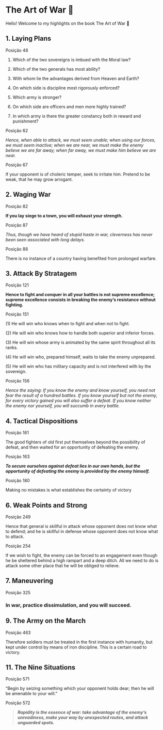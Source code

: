 # The Art of War :fist_right:

Hello! Welcome to my highlights on the book The Art of War :wave:

## **1. Laying Plans**

Posição 48

1. Which of the two sovereigns is imbued with the Moral law?

2. Which of the two generals has most ability?

3. With whom lie the advantages derived from Heaven and Earth?

4. On which side is discipline most rigorously enforced?

5. Which army is stronger?

6. On which side are officers and men more highly trained?

7. In which army is there the greater constancy both in reward and punishment?

Posição 62

*Hence, when able to attack, we must seem unable; when using our forces, we must seem inactive; when we are near, we must make the enemy believe we are far away; when far away, we must make him believe we are near.*

Posição 67

If your opponent is of choleric temper, seek to irritate him. Pretend to be weak, that he may grow arrogant.

## **2. Waging War**

Posição 82

**If you lay siege to a town, you will exhaust your strength.**

Posição 87

*Thus, though we have heard of stupid haste in war, cleverness has never been seen associated with long delays.*

Posição 88

There is no instance of a country having benefited from prolonged warfare.

## **3. Attack By Stratagem**

Posição 121

**Hence to fight and conquer in all your battles is not supreme excellence; supreme excellence consists in breaking the enemy’s resistance without fighting.**

Posição 151

(1) He will win who knows when to fight and when not to fight.

(2) He will win who knows how to handle both superior and inferior forces.

(3) He will win whose army is animated by the same spirit throughout all its ranks.

(4) He will win who, prepared himself, waits to take the enemy unprepared.

(5) He will win who has military capacity and is not interfered with by the sovereign.

Posição 156

*Hence the saying: If you know the enemy and know yourself, you need not fear the result of a hundred battles. If you know yourself but not the enemy, for every victory gained you will also suffer a defeat. If you know neither the enemy nor yourself, you will succumb in every battle.*

## **4. Tactical Dispositions**

Posição 161

The good fighters of old first put themselves beyond the possibility of defeat, and then waited for an opportunity of defeating the enemy.

Posição 163

***To secure ourselves against defeat lies in our own hands, but the opportunity of defeating the enemy is provided by the enemy himself.***

Posição 180

Making no mistakes is what establishes the certainty of victory

## **6. Weak Points and Strong**

Posição 249

Hence that general is skillful in attack whose opponent does not know what to defend; and he is skillful in defense whose opponent does not know what to attack.

Posição 254

If we wish to fight, the enemy can be forced to an engagement even though he be sheltered behind a high rampart and a deep ditch. All we need to do is attack some other place that he will be obliged to relieve.

## **7. Maneuvering**

Posição 325

### **In war, practice dissimulation, and you will succeed.**

## **9. The Army on the March**

Posição 463

Therefore soldiers must be treated in the first instance with humanity, but kept under control by means of iron discipline. This is a certain road to victory.

## **11. The Nine Situations**

Posição 571

“Begin by seizing something which your opponent holds dear; then he will be amenable to your will.”

Posição 572

> ***Rapidity is the essence of war: take advantage of the enemy’s unreadiness, make your way by unexpected routes, and attack unguarded spots.***
